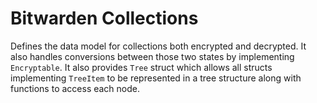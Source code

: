 # Bitwarden Collections

Defines the data model for collections both encrypted and decrypted. It also handles conversions
between those two states by implementing `Encryptable`. It also provides `Tree` struct which allows
all structs implementing `TreeItem` to be represented in a tree structure along with functions to
access each node.
